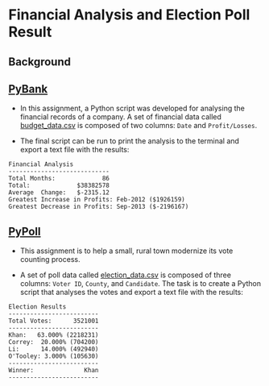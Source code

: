 # Financial Analysis and Election Poll Result

## Background

## [PyBank](PyBank\main.py)

* In this assignment, a Python script was developed for analysing the financial records of a company. A set of financial data called [budget_data.csv](PyBank/Resources/budget_data.csv) is composed of two columns: `Date` and `Profit/Losses`. 

* The final script can be run to print the analysis to the terminal and export a text file with the results:
```
Financial Analysis
----------------------------
Total Months:             86
Total:             $38382578
Average  Change:   $-2315.12
Greatest Increase in Profits: Feb-2012 ($1926159)
Greatest Decrease in Profits: Sep-2013 ($-2196167)
```

## [PyPoll](PyPoll\main.py)

* This assignment is to help a small, rural town modernize its vote counting process.

* A set of poll data called [election_data.csv](PyPoll/Resources/election_data.csv) is composed of three columns: `Voter ID`, `County`, and `Candidate`. The task is to create a Python script that analyses the votes and  export a text file with the results:
``` 
Election Results
-------------------------
Total Votes:      3521001
-------------------------
Khan:   63.000% (2218231)
Correy:  20.000% (704200)
Li:      14.000% (492940)
O'Tooley: 3.000% (105630)
-------------------------
Winner:              Khan
-------------------------
``` 
